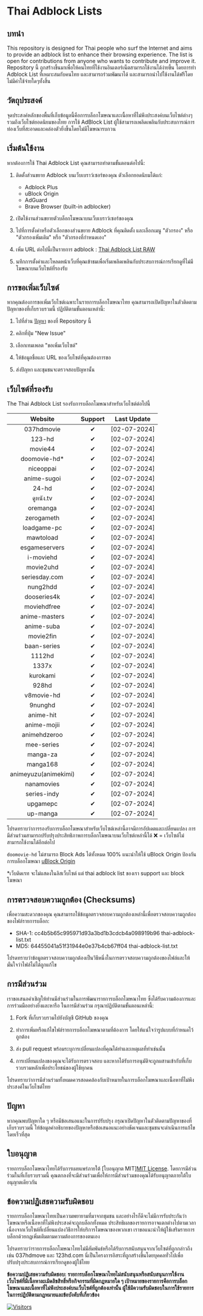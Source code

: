 # Thai Adblock Lists

## บทนำ

This repository is designed for Thai people who surf the Internet and aims to provide an adblock list to enhance their browsing experience. The list is open for contributions from anyone who wants to contribute and improve it.
Repository นี้ ถูกสร้างขึ้นมาเพื่อให้คนไทยที่ใช้งานอินเตอร์เน็ตสามารถใช้งานได้ง่ายขึ้น โดยการทำ Adblock List ที่เหมาะสมกับคนไทย และสามารถร่วมพัฒนาได้ และสามารถนำไปใช้งานได้ฟรีโดยไม่มีค่าใช้จ่ายใดๆทั้งสิ้น

## วัตถุประสงค์

จุดประสงค์หลักของพื้นที่เก็บข้อมูลนี้คือการบล็อกโฆษณาและเนื้อหาที่ไม่พึงประสงค์บนเว็บไซต์ต่างๆ รวมถึงเว็บไซต์ยอดนิยมของไทย การใช้ AdBlock List ผู้ใช้สามารถเพลิดเพลินกับประสบการณ์การท่องเว็บที่สะอาดและคล่องตัวยิ่งขึ้นโดยไม่มีโฆษณารบกวน

## เริ่มต้นใช้งาน

หากต้องการใช้ Thai Adblock List คุณสามารถทำตามขั้นตอนต่อไปนี้:

1. ติดตั้งส่วนขยาย Adblock บนเว็บเบราว์เซอร์ของคุณ ตัวเลือกยอดนิยมได้แก่:

   - Adblock Plus
   - uBlock Origin
   - AdGuard
   - Brave Browser (built-in adblocker)

2. เปิดใช้งานส่วนขยายตัวบล็อกโฆษณาบนเว็บเบราว์เซอร์ของคุณ
3. ไปที่การตั้งค่าหรือตัวเลือกของส่วนขยาย Adblock ที่คุณติดตั้ง และเลือกเมนู "ตัวกรอง" หรือ "ตัวกรองเพิ่มเติม" หรือ "ตัวกรองที่กำหนดเอง"
4. เพิ่ม URL ต่อไปนี้เป็นรายการ adblock : [Thai Adblock List RAW](https://raw.githubusercontent.com/PhyschicWinter9/thai-adblock-list/main/thai-adblock-list.txt)
5. นทึกการตั้งค่าและโหลดหน้าเว็บที่คุณเข้าชมเพื่อเริ่มเพลิดเพลินกับประสบการณ์การเรียกดูที่ไม่มีโฆษณาบนเว็บไซต์ที่รองรับ

## การขอเพิ่มเว็บไซต์

หากคุณต้องการขอเพิ่มเว็บไซต์เฉพาะในรายการบล็อกโฆษณาไทย คุณสามารถเปิดปัญหาในตัวติดตามปัญหาของที่เก็บรวบรวมนี้ ปฏิบัติตามขั้นตอนเหล่านี้:

1. ไปที่ส่วน [ปัญหา](https://github.com/PhyschicWinter9/thai-adblock-list/issues) ของที่ Repository นี้

2. คลิกที่ปุ่ม "New Issue"

3. เลือกเทมเพลต "ขอเพิ่มเว็บไซต์"

4. ให้ข้อมูลชื่อและ URL ของเว็บไซต์ที่คุณต้องการขอ

5. ส่งปัญหา และชุมชนจะตรวจสอบปัญหานั้น

## เว็บไซต์ที่รองรับ

The Thai Adblock List รองรับการบล็อกโฆษณาสำหรับเว็บไซต์ต่อไปนี้

|       Website        | Support  | Last Update  |
| :------------------: | :------: | :----------: |
|      037hdmovie      | &#10004; | [02-07-2024] |
|        123-hd        | &#10004; | [02-07-2024] |
|       movie44        | &#10004; | [02-07-2024] |
|    doomovie-hd\*     | &#10004; | [02-07-2024] |
|      niceoppai       | &#10004; | [02-07-2024] |
|     anime-sugoi      | &#10004; | [02-07-2024] |
|        24-hd         | &#10004; | [02-07-2024] |
|      ดูหนัง.tv       | &#10004; | [02-07-2024] |
|       oremanga       | &#10004; | [02-07-2024] |
|      zerogameth      | &#10004; | [02-07-2024] |
|     loadgame-pc      | &#10004; | [02-07-2024] |
|      mawtoload       | &#10004; | [02-07-2024] |
|    esgameservers     | &#10004; | [02-07-2024] |
|      i-moviehd       | &#10004; | [02-07-2024] |
|      movie2uhd       | &#10004; | [02-07-2024] |
|    seriesday.com     | &#10004; | [02-07-2024] |
|       nung2hdd       | &#10004; | [02-07-2024] |
|     dooseries4k      | &#10004; | [02-07-2024] |
|     moviehdfree      | &#10004; | [02-07-2024] |
|    anime-masters     | &#10004; | [02-07-2024] |
|      anime-suba      | &#10004; | [02-07-2024] |
|      movie2fin       | &#10004; | [02-07-2024] |
|     baan-series      | &#10004; | [02-07-2024] |
|        1112hd        | &#10004; | [02-07-2024] |
|        1337x         | &#10004; | [02-07-2024] |
|       kurokami       | &#10004; | [02-07-2024] |
|        928hd         | &#10004; | [02-07-2024] |
|      v8movie-hd      | &#10004; | [02-07-2024] |
|       9nunghd        | &#10004; | [02-07-2024] |
|      anime-hit       | &#10004; | [02-07-2024] |
|     anime-mojii      | &#10004; | [02-07-2024] |
|     animehdzeroo     | &#10004; | [02-07-2024] |
|      mee-series      | &#10004; | [02-07-2024] |
|       manga-za       | &#10004; | [02-07-2024] |
|       manga168       | &#10004; | [02-07-2024] |
| animeyuzu(animekimi) | &#10004; | [02-07-2024] |
|      nanamovies      | &#10004; | [02-07-2024] |
|     series-indy      | &#10004; | [02-07-2024] |
|       upgamepc       | &#10004; | [02-07-2024] |
|       up-manga       | &#10004; | [02-07-2024] |

โปรดทราบว่าการรองรับการบล็อกโฆษณาสำหรับเว็บไซต์เหล่านี้อาจมีการอัปเดตและเปลี่ยนแปลง การมีส่วนร่วมสามารถปรับปรุงประสิทธิภาพการบล็อกโฆษณาบนเว็บไซต์เหล่านี้ได้ ❌ = เว็บไซต์ไม่สามารถใช้งานได้อีกต่อไป

`doomovie-hd` ไม่สามารถ Block Ads ได้ทั้งหมด 100% แนะนำให้ใช้ uBlock Origin ป้องกันการบล็อกโฆษณา [uBlock Origin](https://ublockorigin.com/)

\*เว็บติดเรท จะไม่แสดงในลิสเว็บไซต์ แต่ thai adblock list ของเรา support และ block โฆษณา

## การตรวจสอบความถูกต้อง (Checksums)

เพื่อความสะดวกของคุณ คุณสามารถใช้ข้อมูลตรวจสอบความถูกต้องเหล่านี้เพื่อตรวจสอบความถูกต้องของไฟล์รายการบล็อก:

- SHA-1: cc4b5b65c995971d93a3bd1b3cdcb4a098919b96  thai-adblock-list.txt
- MD5: 64455041a51f31944e0e37b4cb67ff04  thai-adblock-list.txt

โปรดทราบว่าข้อมูลตรวจสอบความถูกต้องเป็นวิธีหนึ่งในการตรวจสอบความถูกต้องของไฟล์และให้มั่นใจว่าไฟล์ไม่ได้ถูกแก้ไข

## การมีส่วนร่วม

เราขอเสนอคำเชิญให้ท่านมีส่วนร่วมในการพัฒนารายการบล็อกโฆษณาไทย ซึ่งได้รับความต้องการและการร่วมมืออย่างยิ่งและหารือ ในการมีส่วนร่วม กรุณาปฏิบัติตามขั้นตอนเหล่านี้:

1. Fork ที่เก็บรวบรวมไปยังบัญชี GitHub ของคุณ

2. ทำการเพิ่มหรือแก้ไขไฟล์รายการบล็อกโฆษณาตามที่ต้องการ โดยให้แน่ใจว่ารูปแบบที่กำหนดไว้ถูกต้อง

3. ส่ง pull request พร้อมระบุการเปลี่ยนแปลงที่คุณได้ทำและเหตุผลที่ทำเช่นนั้น

4. การเปลี่ยนแปลงของคุณจะได้รับการตรวจสอบ และหากได้รับการอนุมัติจะถูกผสานเข้ากับที่เก็บรวบรวมหลักเพื่อประโยชน์ของผู้ใช้ทุกคน

โปรดทราบว่าการมีส่วนร่วมทั้งหมดควรสอดคล้องกับเป้าหมายในการบล็อกโฆษณาและเนื้อหาที่ไม่พึงประสงค์ในเว็บไซต์ไทย

## ปัญหา

หากคุณพบปัญหาใด ๆ หรือมีข้อเสนอแนะในการปรับปรุง กรุณาเปิดปัญหาในตัวติดตามปัญหาของที่เก็บรวบรวมนี้ ให้ข้อมูลคำอธิบายของปัญหาหรือข้อเสนอแนะอย่างชัดเจนและชุมชนจะดำเนินการแก้ไขโดยเร็วที่สุด

## ใบอนุญาต

รายการบล็อกโฆษณาไทยได้รับการเผยแพร่ภายใต้ [ใบอนุญาต MIT][MIT License](https://opensource.org/licenses/MIT). โดยการมีส่วนร่วมในที่เก็บรวบรวมนี้ คุณตกลงที่จะมีส่วนร่วมเพื่อให้การมีส่วนร่วมของคุณได้รับอนุญาตภายใต้ใบอนุญาตเดียวกัน

## ข้อความปฏิเสธความรับผิดชอบ

รายการบล็อกโฆษณาไทยเป็นความพยายามที่มาจากชุมชน และอย่างไรก็ดีจะไม่มีการรับประกันว่าโฆษณาหรือเนื้อหาที่ไม่พึงประสงค์จะถูกบล็อกทั้งหมด ประสิทธิผลของรายการอาจแตกต่างไปตามเวลาเนื่องจากเว็บไซต์ที่เปลี่ยนแปลงวิธีการให้บริการโฆษณาของพวกเขา เราขอแนะนำให้ผู้ใช้เสริมรายการบล็อกด้วยกฎเพิ่มเติมตามความต้องการของตนเอง

โปรดทราบว่ารายการบล็อกโฆษณาไทยไม่มีสัมพันธ์หรือได้รับการสนับสนุนจากเว็บไซต์ที่ถูกกล่าวถึง เช่น 037hdmove และ 123hd.com นี่เป็นโครงการอิสระที่ถูกสร้างขึ้นโดยบุคคลทั่วไปเพื่อปรับปรุงประสบการณ์การเรียกดูของผู้ใช้ไทย

**ข้อความปฏิเสธความรับผิดชอบ: รายการบล็อกโฆษณาไทยไม่สนับสนุนหรือสนับสนุนการใช้งานเว็บไซต์ที่มีเนื้อหาละเมิดลิขสิทธิ์หรือกิจกรรมที่ผิดกฎหมายใด ๆ เป้าหมายของรายการคือการบล็อกโฆษณาและเนื้อหาที่ไม่พึงประสงค์บนเว็บไซต์ที่ถูกต้องเท่านั้น ผู้ใช้มีความรับผิดชอบในการใช้รายการในการปฏิบัติตามกฎหมายและข้อบังคับที่เกี่ยวข้อง**

[![Visitors](https://api.visitorbadge.io/api/combined?path=https%3A%2F%2Fgithub.com%2FPhyschicWinter9%2Fthai-adblock-list&labelColor=%232ccce4&countColor=%23263759&labelStyle=upper)](https://visitorbadge.io/status?path=https%3A%2F%2Fgithub.com%2FPhyschicWinter9%2Fthai-adblock-list)
